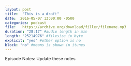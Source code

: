 ```yaml
---
layout: post
title:  "This is a draft"
date:  2016-05-07 13:00:00 -0500
categories: podcast
file:   https://archive.org/download/filler/filename.mp3
duration: "28:17" #audio length in min
length: "25214976" #filesize in byte
explicit: "yes" #other option is no
block: "no" #means is shown in itunes
---
```

Episode Notes:  Update these notes
